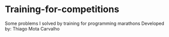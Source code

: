 # Training-for-competitions
Some problems I solved by training for programming marathons
Developed by: Thiago Mota Carvalho
